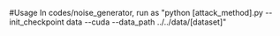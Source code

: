 #Usage
In codes/noise_generator, run as "python [attack_method].py --init_checkpoint data --cuda --data_path ../../data/[dataset]"
